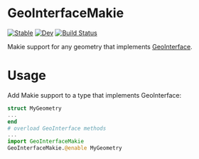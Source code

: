 # GeoInterfaceMakie

[![Stable](https://img.shields.io/badge/docs-stable-blue.svg)](https://jw3126.github.io/GeoInterfaceMakie.jl/stable/)
[![Dev](https://img.shields.io/badge/docs-dev-blue.svg)](https://jw3126.github.io/GeoInterfaceMakie.jl/dev/)
[![Build Status](https://github.com/jw3126/GeoInterfaceMakie.jl/actions/workflows/CI.yml/badge.svg?branch=main)](https://github.com/jw3126/GeoInterfaceMakie.jl/actions/workflows/CI.yml?query=branch%3Amain)

Makie support for any geometry that implements [GeoInterface](https://github.com/JuliaGeo/GeoInterface.jl).

# Usage
Add Makie support to a type that implements GeoInterface:
```julia
struct MyGeometry
...
end
# overload GeoInterface methods
...
import GeoInterfaceMakie
GeoInterfaceMakie.@enable MyGeometry
```
